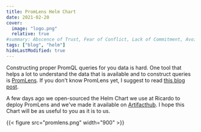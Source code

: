 ```yaml
---
title: PromLens Helm Chart
date: 2021-02-20
cover:
  image: "logo.png"
  relative: true
#summary: Abscence of Trust, Fear of Conflict, Lack of Commitment, Avoidance of Accountability & Inattention to Results.
tags: ["blog", "helm"]
hideLastModified: true
---
```


Constructing proper PromQL queries for you data is hard. One tool that helps a lot to understand the data that is available and to construct queries is [PromLens](https://promlens.com). If you don't know PromLens yet, I suggest to read [this blog post](https://promlabs.com/blog/2020/10/19/showcasing-promlens-0.10.0).

A few days ago we open-sourced the Helm Chart we use at Ricardo to deploy PromLens and we've made it available on [Artifacthub](https://artifacthub.io/packages/helm/ricardo/promlens). I hope this Chart will be as useful to you as it is to us.

{{< figure src="promlens.png" width="900" >}}
